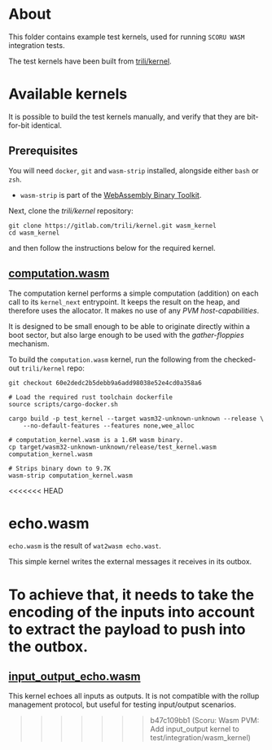 # About
This folder contains example test kernels, used for running `SCORU WASM` integration tests.

The test kernels have been built from [trili/kernel](https://gitlab.com/trili/kernel.git).

# Available kernels
It is possible to build the test kernels manually, and verify that they are bit-for-bit identical.

## Prerequisites
You will need `docker`, `git` and `wasm-strip` installed, alongside either `bash` or `zsh`.
- `wasm-strip` is part of the [WebAssembly Binary Toolkit](https://github.com/WebAssembly/wabt).

Next, clone the *trili/kernel* repository:
``` shell
git clone https://gitlab.com/trili/kernel.git wasm_kernel
cd wasm_kernel
```
and then follow the instructions below for the required kernel.

## [computation.wasm](./computation.wasm)
The computation kernel performs a simple computation (addition) on each call to its `kernel_next` entrypoint.
It keeps the result on the heap, and therefore uses the allocator. It makes no use of any *PVM host-capabilities*.

It is designed to be small enough to be able to originate directly within a boot sector, but also large enough to be
used with the *gather-floppies* mechanism.

To build the `computation.wasm` kernel, run the following from the checked-out `trili/kernel` repo:
``` shell
git checkout 60e2dedc2b5debb9a6add98038e52e4cd0a358a6

# Load the required rust toolchain dockerfile
source scripts/cargo-docker.sh

cargo build -p test_kernel --target wasm32-unknown-unknown --release \
    --no-default-features --features none,wee_alloc

# computation_kernel.wasm is a 1.6M wasm binary.
cp target/wasm32-unknown-unknown/release/test_kernel.wasm computation_kernel.wasm

# Strips binary down to 9.7K
wasm-strip computation_kernel.wasm
```

<<<<<<< HEAD
# echo.wasm

`echo.wasm` is the result of `wat2wasm echo.wast`.

This simple kernel writes the external messages it receives in its outbox.

To achieve that, it needs to take the encoding of the inputs into
account to extract the payload to push into the outbox.
=======
## [input_output_echo.wasm](./input_output_echo.wasm)

This kernel echoes all inputs as outputs. It is not compatible with the
rollup management protocol, but useful for testing input/output
scenarios.

>>>>>>> b47c109bb1 (Scoru: Wasm PVM: Add input_output kernel to test/integration/wasm_kernel)

